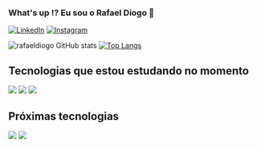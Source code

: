 ### What's up !? Eu sou o Rafael Diogo 👑

[![LinkedIn](https://img.shields.io/badge/LinkedIn-0077B5?style=for-the-badge&logo=linkedin&logoColor=white)](https://www.linkedin.com/in/rafaeldiogo08/)
[![Instagram](https://img.shields.io/badge/Instagram-E4405F?style=for-the-badge&logo=instagram&logoColor=white)](https://www.instagram.com/eurafaeldiogo/)

![rafaeldiogo GitHub stats](https://github-readme-stats.vercel.app/api?username=rafaeldiogo&show_icons=true&theme=dark)
[![Top Langs](https://github-readme-stats.vercel.app/api/top-langs/?username=rafaeldiogo&layout=compact)](https://github.com/anuraghazra/github-readme-stats)

## Tecnologias que estou estudando no momento

![](https://img.shields.io/badge/HTML5-E34F26?style=for-the-badge&logo=html5&logoColor=white)
![](https://img.shields.io/badge/CSS3-1572B6?style=for-the-badge&logo=css3&logoColor=white)
![](https://img.shields.io/badge/JavaScript-F7DF1E?style=for-the-badge&logo=javascript&logoColor=black)

## Próximas tecnologias

![](https://img.shields.io/badge/React-20232A?style=for-the-badge&logo=react&logoColor=61DAFB)
![](https://img.shields.io/badge/TypeScript-007ACC?style=for-the-badge&logo=typescript&logoColor=white)




